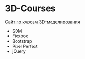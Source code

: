 # 3D-Courses
<a href="https://messiah-source.github.io/3D-Courses/">Сайт по курсам 3D-моделирования</a>

- БЭМ
- Flexbox
- Bootstrap
- Pixel Perfect
- jQuery
